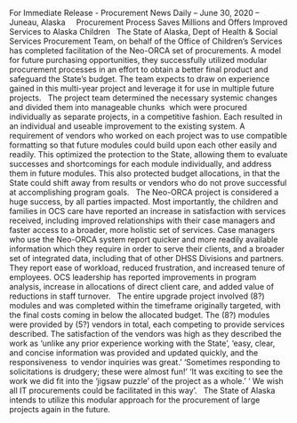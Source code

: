 For Immediate Release - Procurement News Daily – June 30, 2020 – Juneau, Alaska
 
 
Procurement Process Saves Millions and Offers Improved Services to Alaska Children
 
The State of Alaska, Dept of Health & Social Services Procurement Team, on behalf of the Office of Children’s Services has completed facilitation of the Neo-ORCA set of procurements. A model for future purchasing opportunities, they successfully utilized modular procurement processes in an effort to obtain a better final product and safeguard the State’s budget. The team expects to draw on experience gained in this multi-year project and leverage it for use in multiple future projects.
 
The project team determined the necessary systemic changes and divided them into manageable chunks  which were procured individually as separate projects, in a competitive fashion. Each resulted in an individual and useable improvement to the existing system. A requirement of vendors who worked on each project was to use compatible formatting so that future modules could build upon each other easily and readily. This optimized the protection to the State, allowing them to evaluate successes and shortcomings for each module individually, and address them in future modules. This also protected budget allocations, in that the State could shift away from results or vendors who do not prove successful at accomplishing program goals.
 
The Neo-ORCA project is considered a huge success, by all parties impacted. Most importantly, the children and families in OCS care have reported an increase in satisfaction with services received, including improved relationships with their case managers and faster access to a broader, more holistic set of services. Case managers who use the Neo-ORCA system report quicker and more readily available information which they require in order to serve their clients, and a broader set of integrated data, including that of other DHSS Divisions and partners. They report ease of workload, reduced frustration, and increased tenure of employees. OCS leadership has reported improvements in program analysis, increase in allocations of direct client care, and added value of reductions in staff turnover.
 
The entire upgrade project involved (8?) modules and was completed within the timeframe originally targeted, with the final costs coming in below the allocated budget. The (8?) modules were provided by (5?) vendors in total, each competing to provide services described. The satisfaction of the vendors was high as they described the work as ‘unlike any prior experience working with the State’, ‘easy, clear, and concise information was provided and updated quickly, and the responsiveness  to vendor inquiries was great.’ ‘Sometimes responding to solicitations is drudgery; these were almost fun!’ ‘It was exciting to see the work we did fit into the ‘jigsaw puzzle’ of the project as a whole.’ ‘ We wish all IT procurements could be facilitated in this way’.
 
The State of Alaska intends to utilize this modular approach for the procurement of large projects again in the future.
